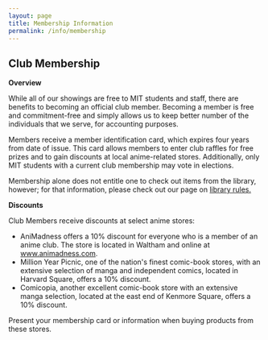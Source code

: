 ```yaml
---
layout: page
title: Membership Information
permalink: /info/membership
---
```


Club Membership
---------------

**Overview**

While all of our showings are free to MIT students and staff, there are
benefits to becoming an official club member. Becoming a member is free
and commitment-free and simply allows us to keep better number of the
individuals that we serve, for accounting purposes.

Members receive a member identification card, which expires four years
from date of issue. This card allows members to enter club raffles for
free prizes and to gain discounts at local anime-related stores.
Additionally, only MIT students with a current club membership may vote
in elections.

Membership alone does not entitle one to check out items from the
library, however; for that information, please check out our page on
[library rules.](../library/rules.php)

**Discounts**

Club Members receive discounts at select anime stores:

-   AniMadness offers a 10% discount for everyone who is a member of an
    anime club. The store is located in Waltham and online at
    www.animadness.com.
-   Million Year Picnic, one of the nation's finest comic-book stores,
    with an extensive selection of manga and independent comics, located
    in Harvard Square, offers a 10% discount.
-   Comicopia, another excellent comic-book store with an extensive
    manga selection, located at the east end of Kenmore Square, offers a
    10% discount.

Present your membership card or information when buying products from
these stores.
